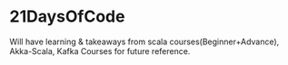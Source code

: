 # 21DaysOfCode
Will have learning &amp; takeaways from scala courses(Beginner+Advance), Akka-Scala, Kafka Courses for future reference.
